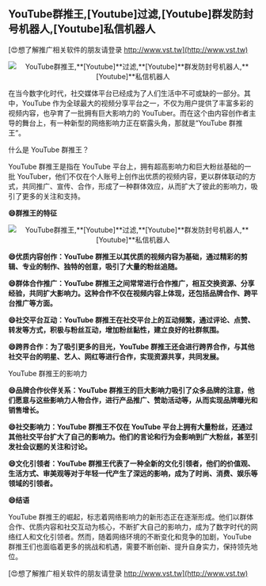 ## **YouTube群推王,**[Youtube]**过滤,**[Youtube]**群发防封号机器人,**[Youtube]**私信机器人**

[😍想了解推广相关软件的朋友请登录 http://www.vst.tw](http://www.vst.tw)

 <center><img src="https://vst.tw/MP4/tuiguang/png/2.png" alt="YouTube群推王,**[Youtube]**过滤,**[Youtube]**群发防封号机器人,**[Youtube]**私信机器人"></center>

在当今数字化时代，社交媒体平台已经成为了人们生活中不可或缺的一部分。其中，YouTube 作为全球最大的视频分享平台之一，不仅为用户提供了丰富多彩的视频内容，也孕育了一批拥有巨大影响力的 YouTuber。而在这个由内容创作者主导的舞台上，有一种新型的网络影响力正在崭露头角，那就是“YouTube 群推王”。

什么是 YouTube 群推王？

YouTube 群推王是指在 YouTube 平台上，拥有超高影响力和巨大粉丝基础的一批 YouTuber，他们不仅在个人账号上创作出优质的视频内容，更以群体联动的方式，共同推广、宣传、合作，形成了一种群体效应，从而扩大了彼此的影响力，吸引了更多的关注和支持。

**😄群推王的特征**

 <center><img src="https://vst.tw/MP4/tuiguang/png/1.png" alt="YouTube群推王,**[Youtube]**过滤,**[Youtube]**群发防封号机器人,**[Youtube]**私信机器人"></center>

**😄优质内容创作：YouTube 群推王以其优质的视频内容为基础，通过精彩的剪辑、专业的制作、独特的创意，吸引了大量的粉丝追随。**

**😄群体合作推广：YouTube 群推王之间常常进行合作推广，相互交换资源、分享经验，共同扩大影响力。这种合作不仅在视频内容上体现，还包括品牌合作、跨平台推广等方面。**

**😄社交平台互动：YouTube 群推王在社交平台上的互动频繁，通过评论、点赞、转发等方式，积极与粉丝互动，增加粉丝黏性，建立良好的社群氛围。**

**😄跨界合作：为了吸引更多的目光，YouTube 群推王还会进行跨界合作，与其他社交平台的明星、艺人、网红等进行合作，实现资源共享，共同发展。**

YouTube 群推王的影响力

**😄品牌合作伙伴关系：YouTube 群推王的巨大影响力吸引了众多品牌的注意，他们愿意与这些影响力人物合作，进行产品推广、赞助活动等，从而实现品牌曝光和销售增长。**

**😄社交影响力：YouTube 群推王不仅在 YouTube 平台上拥有大量粉丝，还通过其他社交平台扩大了自己的影响力。他们的言论和行为会影响到广大粉丝，甚至引发社会议题的关注和讨论。**

**😄文化引领者：YouTube 群推王代表了一种全新的文化引领者，他们的价值观、生活方式、审美观等对于年轻一代产生了深远的影响，成为了时尚、消费、娱乐等领域的引领者。**

**😄结语**

YouTube 群推王的崛起，标志着网络影响力的新形态正在逐渐形成。他们以群体合作、优质内容和社交互动为核心，不断扩大自己的影响力，成为了数字时代的网络红人和文化引领者。然而，随着网络环境的不断变化和竞争的加剧，YouTube 群推王们也面临着更多的挑战和机遇，需要不断创新、提升自身实力，保持领先地位。

[😍想了解推广相关软件的朋友请登录 http://www.vst.tw](http://www.vst.tw)



